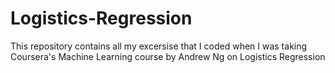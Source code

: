 # Logistics-Regression
This repository contains all my excersise that I coded when I was taking Coursera's Machine Learning course by Andrew Ng on Logistics Regression
